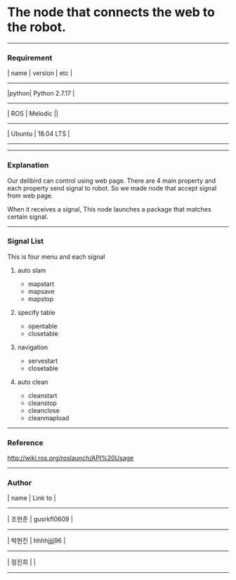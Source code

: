 # The node that connects the web to the robot.

---

### Requirement

| name | version | etc | <hr/>
|python| Python 2.7.17 | <hr/>
| ROS | Melodic || <hr/>
| Ubuntu | 18.04 LTS | <hr/>


---

### Explanation

Our delibird can control using web page. There are 4 main property and each property send signal to robot. 
So we made node that accept signal from web page. 

When it receives a signal, This node launches a package that matches certain signal. 

---

### Signal List

This is four menu and each signal

1. auto slam
    - mapstart
    - mapsave
    - mapstop

2. specify table
    - opentable
    - closetable

3. navigation
    - servestart
    - closetable

4. auto clean
    - cleanstart
    - cleanstop
    - cleanclose
    - cleanmapload


---

### Reference

 <http://wiki.ros.org/roslaunch/API%20Usage>

---

### Author

| name | Link to |<hr/>
| 조현준 | gusrkfl0609 |<hr/>
| 박현진 | hhhhjjjj96 |<hr/>
| 정진희 | |<hr/>







